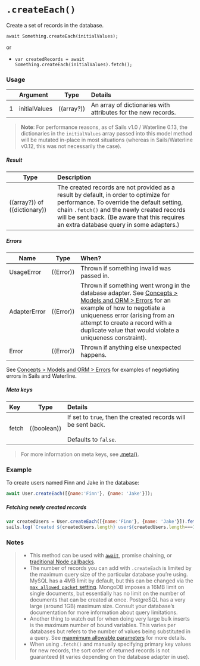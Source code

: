 # `.createEach()`

Create a set of records in the database.

```usage
await Something.createEach(initialValues);
```

or

+ `var createdRecords = await Something.createEach(initialValues).fetch();`


### Usage

|   |     Argument        | Type                                         | Details                            |
|---|:--------------------|----------------------------------------------|:-----------------------------------|
| 1 |  initialValues      | ((array?))                                   | An array of dictionaries with attributes for the new records.

> **Note**: For performance reasons, as of Sails v1.0 / Waterline 0.13, the dictionaries in the `initialValues` array passed into this model method will be mutated in-place in most situations (whereas in Sails/Waterline v0.12, this was not necessarily the case).


##### Result

| Type                | Description      |
|---------------------|:-----------------|
| ((array?)) of ((dictionary))  | The created records are not provided as a result by default, in order to optimize for performance.  To override the default setting, chain `.fetch()` and the newly created records will be sent back. (Be aware that this requires an extra database query in some adapters.)


##### Errors

|     Name        | Type                | When? |
|--------------------|---------------------|:---------------------------------------------------------------------------------|
| UsageError            | ((Error))           | Thrown if something invalid was passed in.
| AdapterError     | ((Error))           | Thrown if something went wrong in the database adapter. See [Concepts > Models and ORM > Errors](https://sailsjs.com/documentation/concepts/models-and-orm/errors) for an example of how to negotiate a uniqueness error (arising from an attempt to create a record with a duplicate value that would violate a uniqueness constraint).
| Error             | ((Error))           | Thrown if anything else unexpected happens.

See [Concepts > Models and ORM > Errors](https://sailsjs.com/documentation/concepts/models-and-orm/errors) for examples of negotiating errors in Sails and Waterline.



##### Meta keys

| Key                 | Type              | Details                                                        |
|:--------------------|-------------------|:---------------------------------------------------------------|
| fetch               | ((boolean))       | If set to `true`, then the created records will be sent back.<br/><br/>Defaults to `false`.

> For more information on meta keys, see [.meta()](https://sailsjs.com/documentation/reference/waterline-orm/queries/meta).


### Example

To create users named Finn and Jake in the database:

```javascript
await User.createEach([{name:'Finn'}, {name: 'Jake'}]);
```

##### Fetching newly created records
```javascript
var createdUsers = User.createEach([{name:'Finn'}, {name: 'Jake'}]).fetch();
sails.log(`Created ${createdUsers.length} user${createdUsers.length===1?'':'s'}.`);
```

### Notes
> + This method can be used with [`await`](https://github.com/mikermcneil/parley/tree/49c06ee9ed32d9c55c24e8a0e767666a6b60b7e8#usage), promise chaining, or [traditional Node callbacks](https://sailsjs.com/documentation/reference/waterline-orm/queries/exec).
> + The number of records you can add with `.createEach` is limited by the maximum query size of the particular database you&rsquo;re using.  MySQL has a 4MB limit by default, but this can be changed via the [`max_allowed_packet` setting](https://dev.mysql.com/doc/refman/5.7/en/server-system-variables.html#sysvar_max_allowed_packet).  MongoDB imposes a 16MB limit on single documents, but essentially has no limit on the number of documents that can be created at once.  PostgreSQL has a very large (around 1GB) maximum size.  Consult your database&rsquo;s documentation for more information about query limitations.
> + Another thing to watch out for when doing very large bulk inserts is the maximum number of bound variables. This varies per databases but refers to the number of values being substituted in a query. See [maxmimum allowable parameters](http://stackoverflow.com/questions/6581573/what-are-the-max-number-of-allowable-parameters-per-database-provider-type) for more details.
> + When using `.fetch()` and manually specifying primary key values for new records, the sort order of returned records is not guaranteed (it varies depending on the database adapter in use).


<docmeta name="displayName" value=".createEach()">
<docmeta name="pageType" value="method">
